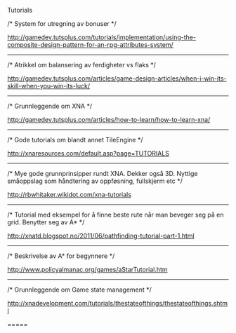 Tutorials

/* System for utregning av bonuser */

http://gamedev.tutsplus.com/tutorials/implementation/using-the-composite-design-pattern-for-an-rpg-attributes-system/

--------------------------------------------------------------------------------------------------------------------

/* Atrikkel om balansering av ferdigheter vs flaks */

http://gamedev.tutsplus.com/articles/game-design-articles/when-i-win-its-skill-when-you-win-its-luck/

--------------------------------------------------------------------------------------------------------------------

/* Grunnleggende om XNA */

http://gamedev.tutsplus.com/articles/how-to-learn/how-to-learn-xna/

--------------------------------------------------------------------------------------------------------------------

/* Gode tutorials om blandt annet TileEngine */

http://xnaresources.com/default.asp?page=TUTORIALS

--------------------------------------------------------------------------------------------------------------------

/* Mye gode grunnprinsipper rundt XNA. Dekker også 3D. Nyttige småoppslag som håndtering av oppføsning, fullskjerm etc */

http://rbwhitaker.wikidot.com/xna-tutorials

--------------------------------------------------------------------------------------------------------------------

/* Tutorial med eksempel for å finne beste rute når man beveger seg på en grid. Benytter seg av A* */

http://xnatd.blogspot.no/2011/06/pathfinding-tutorial-part-1.html

--------------------------------------------------------------------------------------------------------------------

/* Beskrivelse av A* for begynnere */

http://www.policyalmanac.org/games/aStarTutorial.htm

--------------------------------------------------------------------------------------------------------------------

/* Grunnleggende om Game state management */

http://xnadevelopment.com/tutorials/thestateofthings/thestateofthings.shtml

=====